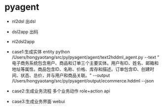# pyagent

- nl2dsl 出dsl
- dsl2app 出码
- nl2dsl2app

- case1:生成实体 entity python /Users/hongyaotang/src/py/pyagent/agent/text2hddml_agent.py --text "
  电子商务系统包含用户、商品和订单三个主要实体。用户有ID、姓名、邮箱和地址等属性。商品包含ID、名称、价格、库存和描述。订单包含ID、创建时间、状态、总价，并与用户和商品关联。"
  --output /Users/hongyaotang/src/py/pyagent/output/ecommerce.hddml --json

- case2:生成业务流程 多个业务动作 role+action api

- case3:生成业务界面 webui

